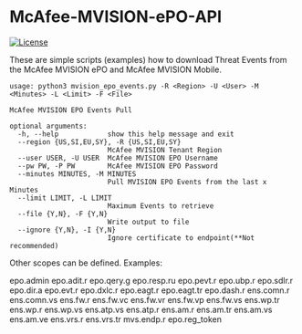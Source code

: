 # McAfee-MVISION-ePO-API
[![License](https://img.shields.io/badge/License-Apache%202.0-blue.svg)](https://opensource.org/licenses/Apache-2.0)

These are simple scripts (examples) how to download Threat Events from the McAfee MVISION ePO and McAfee MVISION Mobile.

```
usage: python3 mvision_epo_events.py -R <Region> -U <User> -M <Minutes> -L <Limit> -F <File>

McAfee MVISION EPO Events Pull

optional arguments:
  -h, --help            show this help message and exit
  --region {US,SI,EU,SY}, -R {US,SI,EU,SY}
                        McAfee MVISION Tenant Region
  --user USER, -U USER  McAfee MVISION EPO Username
  --pw PW, -P PW        McAfee MVISION EPO Password
  --minutes MINUTES, -M MINUTES
                        Pull MVISION EPO Events from the last x Minutes
  --limit LIMIT, -L LIMIT
                        Maximum Events to retrieve
  --file {Y,N}, -F {Y,N}
                        Write output to file
  --ignore {Y,N}, -I {Y,N}
                        Ignore certificate to endpoint(**Not recommended)
```

Other scopes can be defined. Examples:

epo.admin epo.adit.r epo.qery.g epo.resp.ru epo.pevt.r epo.ubp.r epo.sdlr.r epo.dir.a epo.evt.r epo.dxlc.r epo.eagt.r epo.eagt.tr epo.dash.r ens.comn.r ens.comn.vs ens.fw.r ens.fw.vc ens.fw.vr ens.fw.vp ens.fw.vs ens.wp.tr ens.wp.r ens.wp.vs ens.atp.vs ens.atp.r ens.am.r ens.am.tr ens.am.vs ens.am.ve ens.vrs.r ens.vrs.tr mvs.endp.r epo.reg_token
